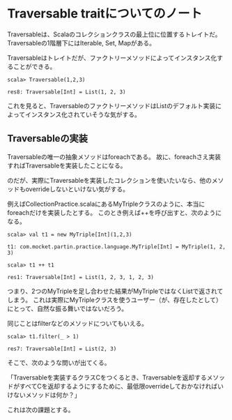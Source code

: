 # Traversable traitについてのノート

Traversableは、Scalaのコレクションクラスの最上位に位置するトレイトだ。
Traversableの1階層下にはIterable, Set, Mapがある。

Traversableはトレイトだが、ファクトリーメソッドによってインスタンス化することができる。

`scala> Traversable(1,2,3)`

`res8: Traversable[Int] = List(1, 2, 3)`

 これを見ると、TraversableのファクトリーメソッドはListのデフォルト実装によってインスタンス化されていそうな気がする。

 ## Traversableの実装

 Traversableの唯一の抽象メソッドはforeachである。
 故に、foreachさえ実装すればTraversableを実装したことになる。

 のだが、実際にTraversableを実装したコレクションを使いたいなら、他のメソッドもoverrideしないといけない気がする。

 例えばCollectionPractice.scalaにあるMyTripleクラスのように、本当にforeachだけを実装したとする。
 このとき例えば++を呼び出すと、次のようになる。


`scala> val t1 = new MyTriple[Int](1,2,3)`

`t1: com.mocket.partin.practice.language.MyTriple[Int] = MyTriple(1, 2, 3)`

`scala> t1 ++ t1`

`res1: Traversable[Int] = List(1, 2, 3, 1, 2, 3)`

つまり、2つのMyTripleを足し合わせた結果がMyTripleではなくListで返されてしまう。
これは実際にMyTripleクラスを使うユーザー（が、存在したとして）にとって、自然な振る舞いではないだろう。

同じことはfilterなどのメソッドについてもいえる。

`scala> t1.filter(_ > 1)`

`res7: Traversable[Int] = List(2, 3)`

 そこで、次のような問いが出てくる。

 「Traversableを実装するクラスCをつくるとき、Traversableを返却するメソッドがすべてCを返却するようにするために、最低限overrideしておかなければいけないメソッドは何か？」

 これは次の課題とする。